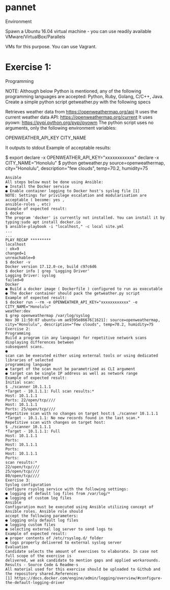 # pannet

Environment

Spawn a Ubuntu 16.04 virtual machine - you can use readily available VMware/VirtualBox/Parallels

VMs for this purpose. You can use Vagrant.

# Exercise 1:

Programming

NOTE: Although below Python is mentioned, any of the following programming languages are
accepted: Python, Ruby, Golang, C/C++, Java.
Create a simple python script getweather.py with the following specs

 Retrieves weather data from https://openweathermap.org/api
 It uses the current weather data API: https://openweathermap.org/current
 It uses pyown: https://pypi.python.org/pypi/pyowm
 The python script uses no arguments, only the following environment variables:

 OPENWEATHER_API_KEY
 CITY_NAME

It outputs to stdout
Example of acceptable results:

$ export
declare -x OPENWEATHER_API_KEY="xxxxxxxxxxxx"
declare -x CITY_NAME="Honolulu"
$ python getweather.py
source=openweathermap, city="Honolulu", description="few clouds", temp=70.2,
humidity=75
```
Ansible
All steps below must be done using Ansible:
● Install the Docker service
● Enable container logging to Docker host's syslog file [1]
NOTE: Settings for privilege escalation and modularisation are acceptable ( become: yes ,
ansible-roles , etc)
Example of expected result:
$ docker
The program 'docker' is currently not installed. You can install it by typing:sudo apt install docker.io
$ ansible-playbook -i "localhost," -c local site.yml
...
...
PLAY RECAP *********
localhost
: ok=9
changed=1
unreachable=0
$ docker -v
Docker version 17.12.0-ce, build c97c6d6
$ docker info | grep 'Logging Driver'
Logging Driver: syslog
failed=0
Docker
● Build a docker image ( Dockerfile ) configured to run as executable
● The docker container should pack the getweather.py script
Example of expected result:
$ docker run --rm -e OPENWEATHER_API_KEY="xxxxxxxxxxxx" -e CITY_NAME="Honolulu"
weather:dev
$ grep openweathermap /var/log/syslog
Nov 30 11:50:07 ubuntu-vm ae9395e86676[1621]: source=openweathermap,
city="Honolulu", description="few clouds", temp=70.2, humidity=75
Exercise 2:
Programming
Build a program (in any language) for repetitive network scans displaying differences between
subsequent scans.
●
scan can be executed either using external tools or using dedicated libraries of selected
programming language
● target of the scan must be parametrized as CLI argument
● target can be single IP address as well as network range
Example of expected result:
Initial scan:
$ ./scanner 10.1.1.1
*Target - 10.1.1.1: Full scan results:*
Host: 10.1.1.1
Ports: 22/open/tcp////
Host: 10.1.1.1
Ports: 25/open/tcp////
Repetitive scan with no changes on target host:$ ./scanner 10.1.1.1
*Target - 10.1.1.1: No new records found in the last scan.*
Repetitive scan with changes on target host:
$ ./scanner 10.1.1.1
*Target - 10.1.1.1: Full
Host: 10.1.1.1
Ports:
Host: 10.1.1.1
Ports:
Host: 10.1.1.1
Ports:
scan results:*
22/open/tcp////
25/open/tcp////
80/open/tcp////
Exercise 3:
Syslog configuration
Configure rsyslog service with the following settings:
● logging of default log files from /var/log/*
● logging of custom log files
Ansible
Configuration must be executed using Ansible utilizing concept of Ansible roles. Ansible role should
accept the following parameters:
● logging only default log files
● logging custom files
● selecting external log server to send logs to
Example of expected result:
● proper contents of /etc/rsyslog.d/ folder
● logs properly delivered to external syslog server
Evaluation
Candidate selects the amount of exercises to elaborate. In case not full scope of the exercise is
delivered, we ask candidate to mention gaps and applied workarounds.
Results - Source Code & Readme-s
All material used for this exercise should be uploaded to Github and the repository shared.References
[1] https://docs.docker.com/engine/admin/logging/overview/#configure-the-default-logging-driver
